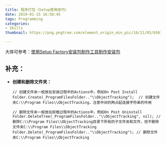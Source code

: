 ```yaml
---
title: 程序打包（Setup使用技巧）
date: 2019-01-15 16:58:45
tags: Programming
categories:
- Skills
thumbnail: https://png.pngtree.com/element_origin_min_pic/16/11/03/b561e3caf83b497368e5e0c5b6c95de2.jpg

---
```


<!--more-->

大体可参考：[使用Setup Factory安装包制作工具制作安装包](https://www.cnblogs.com/wuhuacong/p/6101853.html "链接跳转至https://www.cnblogs.com/wuhuacong/p/6101853.html")

## 补充：
- **创建和删除文件夹：**

	```
	// 创建文件夹一般放在安装过程中的Actions中，例如On Post Install
	Folder.Create(_ProgramFilesFolder.."\\ObjectTracking");  // 创建文件夹C:\\Program Files\\ObjectTracking，注意中间的两点起连接字符串的作用

	// 删除文件夹一般放在卸载过程中的Actions中，例如On Post Uninstall
	Folder.DeleteTree(_ProgramFilesFolder.."\\ObjectTracking", nil); // 删除C:\\Program Files\\ObjectTracking目录下所有的子文件夹和文件，但不删除文件夹C:\\Program Files\\ObjectTracking
	Folder.Delete(_ProgramFilesFolder.."\\ObjectTracking"); // 删除文件夹C:\\Program Files\\ObjectTracking
	```





